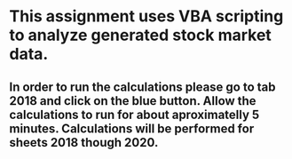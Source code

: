 # **This assignment uses VBA scripting to analyze generated stock market data.**

## In order to run the calculations please go to tab 2018 and click on the blue button. Allow the calculations to run for about aproximatelly 5 minutes. Calculations will be performed for sheets 2018 though 2020.